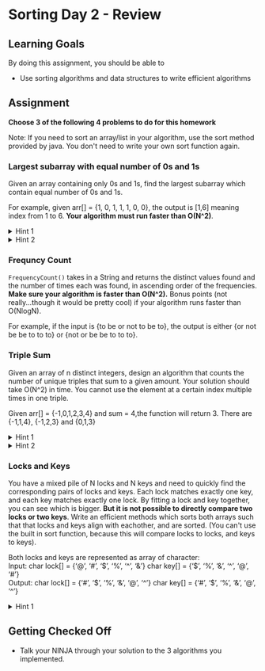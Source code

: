 # Sorting Day 2 - Review

## Learning Goals

By doing this assignment, you should be able to

* Use sorting algorithms and data structures to write efficient algorithms

## Assignment

**Choose 3 of the following 4 problems to do for this homework**

Note: If you need to sort an array/list in your algorithm, use the sort method provided by java. You don't need to write your own sort function again.
 
### Largest subarray with equal number of 0s and 1s
Given an array containing only 0s and 1s, find the largest subarray which contain equal number of 0s and 1s.

For example, given arr[] =  {1, 0, 1, 1, 1, 0, 0}, the output is [1,6] meaning index from 1 to 6. **Your algorithm must run faster than O(N^2)**.

<details> 
  <summary>Hint 1</summary>
  What if the problem was instead: given an array of 1s and -1s, output the largest subarray whose sum is 0?
</details>

<details> 
  <summary>Hint 2</summary>
  How can you use Hashmaps to your advantage in this problem?
</details>

### Frequncy Count

`FrequencyCount()` takes in a String and returns the distinct values found and the number of times each was found, in ascending order of the frequencies. **Make sure your algorithm is faster than O(N^2).** Bonus points (not really...though it would be pretty cool) if your algorithm runs faster than O(NlogN).

For example, if the input is {to be or not to be to}, the output is either {or not be be to to to} or {not or be be to to to}.


### Triple Sum
Given an array of n distinct integers, design an algorithm that counts the number of unique triples that sum to a given amount. Your solution should take O(N^2) in time. You cannot use the element at a certain index multiple times in one triple.

Given arr[] = {-1,0,1,2,3,4} and sum = 4,the function will return 3. There are {-1,1,4}, {-1,2,3} and {0,1,3}

<details> 
  <summary>Hint 1</summary>
  How can you solve the Pair-Sum problem in O(N) time? Can you use this solution as part of your triple sum algorithm?
</details>

<details> 
  <summary>Hint 2</summary>
  Sorting the array as a first step may simplify the problem
</details>

### Locks and Keys  

You have a mixed pile of N locks and N keys and need to quickly find the corresponding pairs of locks and keys. Each lock matches exactly one key, and each key matches exactly one lock. By fitting a lock and key together, you can see which is bigger. **But it is not possible to directly compare two locks or two keys**. Write an efficient methods which sorts both arrays such that that locks and keys align with eachother, and are sorted. (You can't use the built in sort function, because this will compare locks to locks, and keys to keys).

Both locks and keys are represented as array of character:  
Input:
char lock[] = {‘@’, ‘#’, ‘$’, ‘%’, ‘^’, ‘&’}
char key[] = {‘$’, ‘%’, ‘&’, ‘^’, ‘@’, ‘#’}  
Output:
char lock[] = {‘#’, ‘$’, ‘%’, ‘&’, ‘@’, ‘^’}
char key[] = {‘#’, ‘$’, ‘%’, ‘&’, ‘@’, ‘^’}

<details> 
  <summary>Hint 1</summary>
  Use a custom implementation of quicksort to sort both arrays
</details>

## Getting Checked Off

- Talk your NINJA through your solution to the 3 algorithms you implemented.
